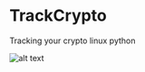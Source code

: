 # TrackCrypto
Tracking your crypto linux python

![alt text](https://i.ibb.co/DQTqzgd/Capture-d-cran-du-2022-08-22-10-59-49.png)
